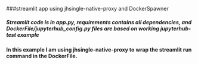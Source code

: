 ###streamlit app using jhsingle-native-proxy and DockerSpawner 

##### Streamlit code is in app.py, requirements contains all dependencies, and DockerFile/jupyterhub_config.py files are based on working jupyterhub-test example

#### In this example I am using jhsingle-native-proxy to wrap the streamlit run command in the DockerFile. 

